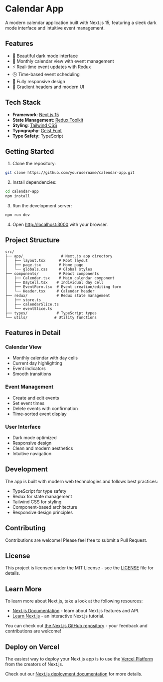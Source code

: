 # Calendar App

A modern calendar application built with Next.js 15, featuring a sleek dark mode interface and intuitive event management.

## Features

- 🌙 Beautiful dark mode interface
- 📅 Monthly calendar view with event management
- ⚡ Real-time event updates with Redux
- 🕒 Time-based event scheduling
- 📱 Fully responsive design
- 🎨 Gradient headers and modern UI

## Tech Stack

- **Framework**: [Next.js 15](https://nextjs.org/)
- **State Management**: [Redux Toolkit](https://redux-toolkit.js.org/)
- **Styling**: [Tailwind CSS](https://tailwindcss.com/)
- **Typography**: [Geist Font](https://vercel.com/font)
- **Type Safety**: TypeScript

## Getting Started

1. Clone the repository:
```bash
git clone https://github.com/yourusername/calendar-app.git
```

2. Install dependencies:
```bash
cd calendar-app
npm install
```

3. Run the development server:
```bash
npm run dev
```

4. Open [http://localhost:3000](http://localhost:3000) with your browser.

## Project Structure

```
src/
├── app/                 # Next.js app directory
│   ├── layout.tsx      # Root layout
│   ├── page.tsx        # Home page
│   └── globals.css     # Global styles
├── components/         # React components
│   ├── Calendar.tsx    # Main calendar component
│   ├── DayCell.tsx    # Individual day cell
│   ├── EventForm.tsx  # Event creation/editing form
│   └── Header.tsx     # Calendar header
├── redux/             # Redux state management
│   ├── store.ts
│   ├── calendarSlice.ts
│   └── eventSlice.ts
├── types/             # TypeScript types
└── utils/            # Utility functions
```

## Features in Detail

### Calendar View
- Monthly calendar with day cells
- Current day highlighting
- Event indicators
- Smooth transitions

### Event Management
- Create and edit events
- Set event times
- Delete events with confirmation
- Time-sorted event display

### User Interface
- Dark mode optimized
- Responsive design
- Clean and modern aesthetics
- Intuitive navigation

## Development

The app is built with modern web technologies and follows best practices:

- TypeScript for type safety
- Redux for state management
- Tailwind CSS for styling
- Component-based architecture
- Responsive design principles

## Contributing

Contributions are welcome! Please feel free to submit a Pull Request.

## License

This project is licensed under the MIT License - see the [LICENSE](LICENSE) file for details.

## Learn More

To learn more about Next.js, take a look at the following resources:

- [Next.js Documentation](https://nextjs.org/docs) - learn about Next.js features and API.
- [Learn Next.js](https://nextjs.org/learn) - an interactive Next.js tutorial.

You can check out [the Next.js GitHub repository](https://github.com/vercel/next.js) - your feedback and contributions are welcome!

## Deploy on Vercel

The easiest way to deploy your Next.js app is to use the [Vercel Platform](https://vercel.com/new?utm_medium=default-template&filter=next.js&utm_source=create-next-app&utm_campaign=create-next-app-readme) from the creators of Next.js.

Check out our [Next.js deployment documentation](https://nextjs.org/docs/app/building-your-application/deploying) for more details.
